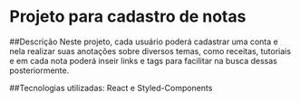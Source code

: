 # Projeto para cadastro de notas

##Descrição
Neste projeto, cada usuário  poderá cadastrar uma conta e nela realizar suas anotações sobre diversos temas, como receitas,  tutoriais e em cada nota poderá inseir links e tags para facilitar na busca dessas posteriormente.
  
##Tecnologias utilizadas: 
React e Styled-Components
